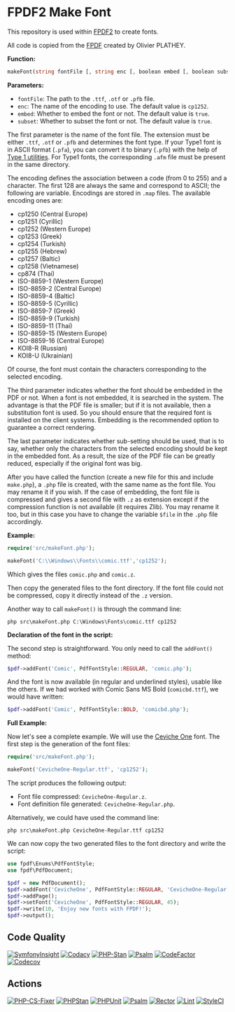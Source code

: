# FPDF2 Make Font

This repository is used within [FPDF2](https://github.com/laurentmuller/fpdf2)
to create fonts.

All code is copied from the [FPDF](https://www.fpdf.org/) created by Olivier
PLATHEY.

**Function:**

```php
makeFont(string fontFile [, string enc [, boolean embed [, boolean subset]]])
```

**Parameters:**

- `fontFile`: The path to the `.ttf`, `.otf` or `.pfb` file.
- `enc`: The name of the encoding to use. The default value is `cp1252`.
- `embed`: Whether to embed the font or not. The default value is `true`.
- `subset`: Whether to subset the font or not. The default value is `true`.

The first parameter is the name of the font file. The extension must be either
`.ttf`, `.otf` or `.pfb` and determines the font type. If your Type1 font is
in ASCII format (`.pfa`), you can convert it to binary (`.pfb`) with the help
of [Type 1 utilities](http://www.lcdf.org/~eddietwo/type/#t1utils). For Type1
fonts, the corresponding `.afm` file must be present in the same directory.

The encoding defines the association between a code (from 0 to 255) and a
character. The first 128 are always the same and correspond to ASCII; the
following are variable. Encodings are stored in `.map` files. The available
encoding ones are:

- cp1250 (Central Europe)
- cp1251 (Cyrillic)
- cp1252 (Western Europe)
- cp1253 (Greek)
- cp1254 (Turkish)
- cp1255 (Hebrew)
- cp1257 (Baltic)
- cp1258 (Vietnamese)
- cp874 (Thai)
- ISO-8859-1 (Western Europe)
- ISO-8859-2 (Central Europe)
- ISO-8859-4 (Baltic)
- ISO-8859-5 (Cyrillic)
- ISO-8859-7 (Greek)
- ISO-8859-9 (Turkish)
- ISO-8859-11 (Thai)
- ISO-8859-15 (Western Europe)
- ISO-8859-16 (Central Europe)
- KOI8-R (Russian)
- KOI8-U (Ukrainian)

Of course, the font must contain the characters corresponding to the selected
encoding.

The third parameter indicates whether the font should be embedded in the PDF or
not. When a font is not embedded, it is searched in the system. The advantage
is that the PDF file is smaller; but if it is not available, then a
substitution font is used. So you should ensure that the required font is
installed on the client systems. Embedding is the recommended option to
guarantee a correct rendering.

The last parameter indicates whether sub-setting should be used, that is to say,
whether only the characters from the selected encoding should be kept in the
embedded font. As a result, the size of the PDF file can be greatly reduced,
especially if the original font was big.

After you have called the function (create a new file for this and include
`make.php`), a `.php` file is created, with the same name as the font file. You
may rename it if you wish. If the case of embedding, the font file is compressed
and gives a second file with `.z` as extension except if the compression
function is not available (it requires Zlib). You may rename it too, but in
this case you have to change the variable `$file` in the `.php` file
accordingly.

**Example:**

```php
require('src/makeFont.php');

makeFont('C:\\Windows\\Fonts\\comic.ttf','cp1252');
```

Which gives the files `comic.php` and `comic.z`.

Then copy the generated files to the font directory. If the font file could
not be compressed, copy it directly instead of the `.z` version.

Another way to call `makeFont()` is through the command line:

```console
php src\makeFont.php C:\Windows\Fonts\comic.ttf cp1252
```

**Declaration of the font in the script:**

The second step is straightforward. You only need to call the `addFont()`
method:

```php
$pdf->addFont('Comic', PdfFontStyle::REGULAR, 'comic.php');
```

And the font is now available (in regular and underlined styles), usable like
the others. If we had worked with Comic Sans MS Bold (`comicbd.ttf`), we would
have written:

```php
$pdf->addFont('Comic', PdfFontStyle::BOLD, 'comicbd.php');
```

**Full Example:**

Now let's see a complete example. We will use the
[Ceviche One](https://fonts.google.com/specimen/Ceviche+One) font. The first
step is the generation of the font files:

```php
require('src/makeFont.php');

makeFont('CevicheOne-Regular.ttf', 'cp1252');
```

The script produces the following output:

- Font file compressed: `CevicheOne-Regular.z`.
- Font definition file generated: `CevicheOne-Regular.php`.

Alternatively, we could have used the command line:

```console
php src\makeFont.php CevicheOne-Regular.ttf cp1252
```

We can now copy the two generated files to the font directory and write
the script:

```php
use fpdf\Enums\PdfFontStyle;
use fpdf\PdfDocument;

$pdf = new PdfDocument();
$pdf->addFont('CevicheOne', PdfFontStyle::REGULAR, 'CevicheOne-Regular.php');
$pdf->addPage();
$pdf->setFont('CevicheOne', PdfFontStyle::REGULAR, 45);
$pdf->write(10, 'Enjoy new fonts with FPDF!');
$pdf->output();
```

## Code Quality

[![SymfonyInsight](https://insight.symfony.com/projects/7f51544f-dfa3-4123-aed2-9c9dc8b4277f/mini.svg)](https://insight.symfony.com/projects/7f51544f-dfa3-4123-aed2-9c9dc8b4277f)
[![Codacy](https://app.codacy.com/project/badge/Grade/4ee669849d9f4422ab57b0c1457ed82a)](https://app.codacy.com/gh/laurentmuller/fpdf2-make-font/dashboard?utm_source=gh&utm_medium=referral&utm_content=&utm_campaign=Badge_grade)
[![PHP-Stan](https://img.shields.io/badge/PHPStan-Level%2010-brightgreen.svg?style=flat&logo=php)](https://phpstan.org/blog/find-bugs-in-your-code-without-writing-tests)
[![Psalm](https://img.shields.io/badge/Psalm-Level%201-brightgreen.svg?style=flat)](https://psalm.dev/docs/running_psalm/installation/)
[![CodeFactor](https://www.codefactor.io/repository/github/laurentmuller/fpdf2-make-font/badge)](https://www.codefactor.io/repository/github/laurentmuller/fpdf2-make-font)
[![Codecov](https://codecov.io/gh/laurentmuller/fpdf2-make-font/graph/badge.svg?token=SNZ6DJ8W6N)](https://codecov.io/gh/laurentmuller/fpdf2-make-font)

## Actions

[![PHP-CS-Fixer](https://github.com/laurentmuller/fpdf2-make-font/actions/workflows/php-cs-fixer.yaml/badge.svg)](https://github.com/laurentmuller/fpdf2-make-font/actions/workflows/php-cs-fixer.yaml)
[![PHPStan](https://github.com/laurentmuller/fpdf2-make-font/actions/workflows/php_stan.yaml/badge.svg)](https://github.com/laurentmuller/fpdf2-make-font/actions/workflows/php_stan.yaml)
[![PHPUnit](https://github.com/laurentmuller/fpdf2-make-font/actions/workflows/php_unit.yaml/badge.svg)](https://github.com/laurentmuller/fpdf2-make-font/actions/workflows/php_unit.yaml)
[![Psalm](https://github.com/laurentmuller/fpdf2-make-font/actions/workflows/pslam.yaml/badge.svg)](https://github.com/laurentmuller/fpdf2-make-font/actions/workflows/pslam.yaml)
[![Rector](https://github.com/laurentmuller/fpdf2-make-font/actions/workflows/rector.yaml/badge.svg)](https://github.com/laurentmuller/fpdf2-make-font/actions/workflows/rector.yaml)
[![Lint](https://github.com/laurentmuller/fpdf2-make-font/actions/workflows/lint.yaml/badge.svg)](https://github.com/laurentmuller/fpdf2-make-font/actions/workflows/lint.yaml)
[![StyleCI](https://github.styleci.io/repos/963306628/shield?branch=master)](https://github.styleci.io/repos/963306628?branch=master)
